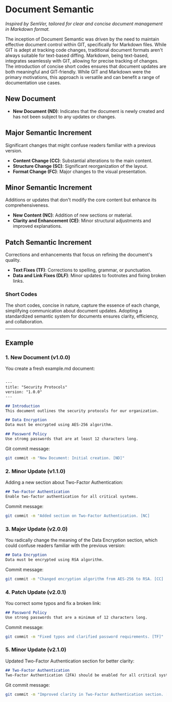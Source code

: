 # Document Semantic

_Inspired by SemVer, tailored for clear and concise document management in Markdown format._

The inception of Document Semantic was driven by the need to maintain effective document control within GIT, specifically for Markdown files. While GIT is adept at tracking code changes, traditional document formats aren't always suitable for text-based diffing. Markdown, being text-based, integrates seamlessly with GIT, allowing for precise tracking of changes. The introduction of concise short codes ensures that document updates are both meaningful and GIT-friendly. While GIT and Markdown were the primary motivations, this approach is versatile and can benefit a range of documentation use cases.

## New Document

- **New Document (ND)**: Indicates that the document is newly created and has not been subject to any updates or changes.

## Major Semantic Increment

Significant changes that might confuse readers familiar with a previous version.

- **Content Change (CC)**: Substantial alterations to the main content.
- **Structure Change (SC)**: Significant reorganization of the layout.
- **Format Change (FC)**: Major changes to the visual presentation.

## Minor Semantic Increment

Additions or updates that don't modify the core content but enhance its comprehensiveness.

- **New Content (NC)**: Addition of new sections or material.
- **Clarity and Enhancement (CE)**: Minor structural adjustments and improved explanations.

## Patch Semantic Increment

Corrections and enhancements that focus on refining the document's quality.

- **Text Fixes (TF)**: Corrections to spelling, grammar, or punctuation.
- **Data and Link Fixes (DLF)**: Minor updates to footnotes and fixing broken links.

### Short Codes
The short codes, concise in nature, capture the essence of each change, simplifying communication about document updates. Adopting a standardized semantic system for documents ensures clarity, efficiency, and collaboration.

----

## Example

### 1. New Document (v1.0.0)

You create a fresh example.md document:

```markdown

---
title: "Security Protocols"
version: "1.0.0"
---

## Introduction
This document outlines the security protocols for our organization.

## Data Encryption
Data must be encrypted using AES-256 algorithm.

## Password Policy
Use stromg passwords that are at least 12 characters long.
```

Git commit message:

```bash
git commit -m "New Document: Initial creation. [ND]"
```

### 2. Minor Update (v1.1.0)

Adding a new section about Two-Factor Authentication:

```markdown
## Two-Factor Authentication
Enable two-factor authentication for all critical systems.
```

Commit message:

```bash
git commit -m "Added section on Two-Factor Authentication. [NC]
```

### 3. Major Update (v2.0.0)

You radically change the meaning of the Data Encryption section, which could confuse readers familiar with the previous version:

```markdown
## Data Encryption
Data must be encrypted using RSA algorithm.
```

Commit message:

```bash
git commit -m "Changed encryption algorithm from AES-256 to RSA. [CC]
```

### 4. Patch Update (v2.0.1)

You correct some typos and fix a broken link:

```markdown
## Password Policy
Use strong passwords that are a minimum of 12 characters long.
```

Commit message:

```bash
git commit -m "Fixed typos and clarified password requirements. [TF]"
```

### 5. Minor Update (v2.1.0)

Updated Two-Factor Authentication section for better clarity:

```markdown
## Two-Factor Authentication
Two-Factor Authentication (2FA) should be enabled for all critical systems. 2FA provides an extra layer of security beyond just passwords.
```

Git commit message:

```bash
git commit -m "Improved clarity in Two-Factor Authentication section. [CE]"
```

